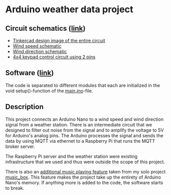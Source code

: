 # Arduino weather data project

## Circuit schematics ([link](/schematics/))

- [Tinkercad design image of the entire circuit](/schematics/wind_data_circuit.png)
- [Wind speed schematic](/schematics/wind_speed_schematic.PNG)
- [Wind direction schematic](/schematics/wind_direction_schematic.png)
- [4x4 keypad control circuit using 2 pins](/schematics/keypad_io.png)

## Software ([link](/src/main/))

The code is separated to different modules that each are initialized in the void setup()-function of the [main.ino](/src/main/main.ino)-file.

## Description

This project connects an Arduino Nano to a wind speed and wind direction signal from a weather station. There is an intermediate circuit that we designed to filter out noise from the signal and to amplify the voltage to 5V for Arduino's analog pins. The Arduino processes the signal and sends the data by using MQTT via ethernet to a Raspberry Pi that runs the MQTT broker server. 

The Raspberry Pi server and the weather station were existing infrastructure that we used and thus were outside the scope of this project.

There is also an [additional music playing feature](/src/main/include/) taken from my solo project [music_box](https://github.com/lamiika/music_box). This feature makes the project take up the entirety of Arduino Nano's memory. If anything more is added to the code, the software starts to break.
